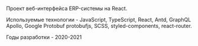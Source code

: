 Проект веб-интерфейса ERP-системы на React.

Используемые технологии - JavaScript, TypeScript, React, Antd, GraphQL Apollo,
Google Protobuf protobufjs, SCSS, styled-components, react-router.

Годы разработки - 2020-2021
